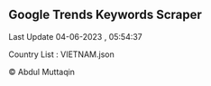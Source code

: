 

## Google Trends Keywords Scraper 
 
Last Update 04-06-2023 , 05:54:37

Country List :
VIETNAM.json



© Abdul Muttaqin 
